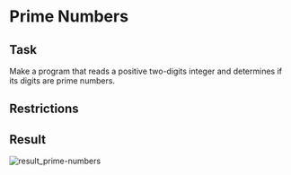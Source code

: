 # Prime Numbers

## Task

Make a program that reads a positive two-digits integer and determines if its digits are prime numbers.

## Restrictions

## Result

![result_prime-numbers](https://user-images.githubusercontent.com/38757664/200115604-779b59c0-0836-44a8-8fca-2ca57bab265b.png)
